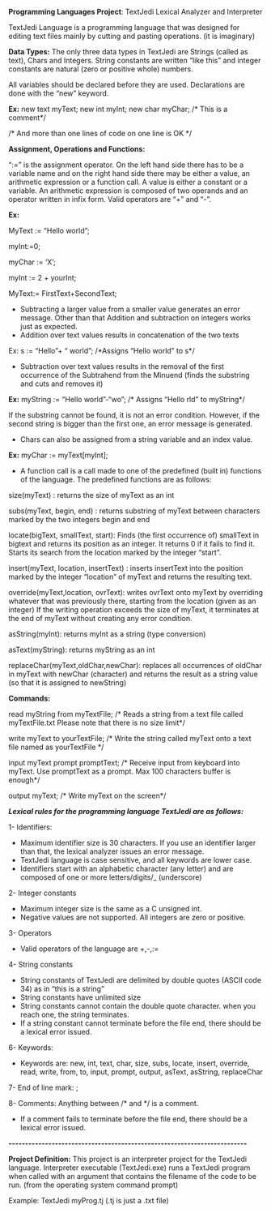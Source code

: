 **Programming Languages Project**: TextJedi Lexical Analyzer and Interpreter

TextJedi Language is a programming language that was designed for editing text files mainly by cutting and pasting operations. (it is imaginary)

**Data Types:** The only three data types in TextJedi are Strings (called as text), Chars and Integers. String constants are written “like this” and integer constants are natural (zero or positive whole) numbers.

All variables should be declared before they are used. Declarations are done with the “new” keyword.

**Ex:**  new text myText;  new int myInt;  new char myChar; /\* This is a comment\*/

/\* And more than one lines of code on one line is OK \*/

**Assignment, Operations and Functions:**

“:=” is the assignment operator. On the left hand side there has to be a variable name and on the right hand side there may be either a value, an arithmetic expression or a function call. A value is either a constant or a variable. An arithmetic expression is composed of two operands and an operator written in infix form. Valid operators are “+” and   “-”.

**Ex:** 

  MyText := “Hello world”;

  myInt:=0;

  myChar := ‘X’;

  myInt := 2 + yourInt;

  MyText:= FirstText+SecondText;

- Subtracting a larger value from a smaller value generates an error message. Other than that Addition and subtraction on integers works just as expected.
- Addition over text values results in concatenation of the two texts

Ex:  s := “Hello”+ “ world”; /\*Assigns “Hello world” to s\*/

- Subtraction over text values results in the removal of the first occurrence of the Subtrahend from the Minuend (finds the substring and cuts and removes it)

**Ex:**  myString := “Hello world”-“wo”;  /\* Assigns “Hello rld” to myString\*/

If the substring cannot be found, it is not an error condition. However, if the second string is bigger than the first one, an error message is generated.

- Chars can also be assigned from a string variable and an index value.

**Ex:**  myChar := myText[myInt];

- A function call is a call made to one of the predefined (built in) functions of the language. The predefined functions are as follows:

size(myText) : returns the size of myText as an int

subs(myText, begin, end) : returns substring of myText between characters marked by the two integers begin and end

locate(bigText, smallText, start): Finds (the first occurrence of)  smallText in bigtext and returns its position as an integer. It returns 0 if it fails to find it. Starts its search from the location marked by the integer “start”.

insert(myText, location, insertText) : inserts insertText into the position marked by the integer “location”  of myText and returns the resulting text.

override(myText,location, ovrText): writes ovrText onto myText by overriding whatever that was previously there, starting from the location (given as an integer) If the writing operation exceeds the size of myText, it terminates at the end of myText without creating any error condition.

asString(myInt): returns myInt as a string (type conversion)

asText(myString): returns myString as an int

<a name="_hlk140096407"></a>replaceChar(myText,oldChar,newChar): replaces all occurrences of oldChar in myText with newChar (character) and returns the result as a string value (so that it is assigned to newString)

**Commands:**

read myString from myTextFile; /\* Reads a string from a text file called myTextFile.txt Please note that there is no size limit\*/

write myText to yourTextFile;  /\* Write the string called myText onto a text file named as yourTextFile \*/

input myText prompt promptText; /\* Receive input from keyboard into myText. Use promptText as a prompt. Max 100 characters buffer is enough\*/

output myText;  /\* Write myText on the screen\*/

***Lexical rules for the programming language TextJedi  are as follows:***

1- Identifiers: 

- Maximum identifier size is 30 characters. If you use an identifier larger than that, the lexical analyzer issues an error message.
- TextJedi language is case sensitive, and all keywords are lower case.
- Identifiers start with an alphabetic character (any letter) and are composed of one or more letters/digits/\_ (underscore)

2- Integer constants

- Maximum integer size is the same as a C unsigned int.
- Negative values are not supported. All integers are zero or positive.

3- Operators

- Valid operators of the language are +,-,:=

4- String constants

- String constants of TextJedi are delimited by double quotes (ASCII code 34) as in “this is a string”
- String constants have unlimited size
- String constants cannot contain the double quote character. when you reach one, the string terminates.
- If a string constant cannot terminate before the file end, there should be a lexical error issued.

6- Keywords:

- Keywords are: new, int, text, char, size, subs, locate, insert, override, read, write, from, to, input, prompt, output, asText, asString, replaceChar

7- End of line mark:  ;

8- Comments: Anything between /\* and \*/ is a comment.

- If a comment fails to terminate before the file end, there should be a lexical error issued.

**------------------------------------------------------------------------**

**Project Definition:** This project is an interpreter project for the TextJedi language. Interpreter executable (TextJedi.exe) runs a TextJedi program when called with an argument that contains the filename of the code to be run. (from the operating system command prompt)

Example: TextJedi myProg.tj          (.tj is just a .txt file)

